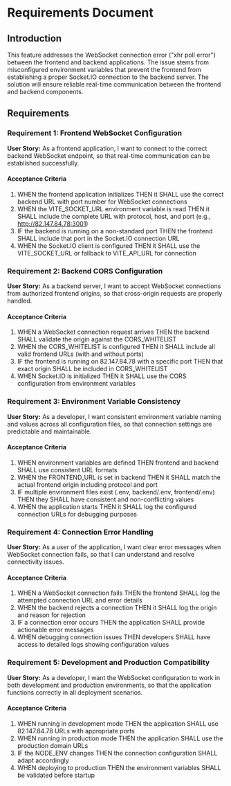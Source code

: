 # Requirements Document

## Introduction

This feature addresses the WebSocket connection error ("xhr poll error") between the frontend and backend applications. The issue stems from misconfigured environment variables that prevent the frontend from establishing a proper Socket.IO connection to the backend server. The solution will ensure reliable real-time communication between the frontend and backend components.

## Requirements

### Requirement 1: Frontend WebSocket Configuration

**User Story:** As a frontend application, I want to connect to the correct backend WebSocket endpoint, so that real-time communication can be established successfully.

#### Acceptance Criteria

1. WHEN the frontend application initializes THEN it SHALL use the correct backend URL with port number for WebSocket connections
2. WHEN the VITE_SOCKET_URL environment variable is read THEN it SHALL include the complete URL with protocol, host, and port (e.g., http://82.147.84.78:3001)
3. IF the backend is running on a non-standard port THEN the frontend SHALL include that port in the Socket.IO connection URL
4. WHEN the Socket.IO client is configured THEN it SHALL use the VITE_SOCKET_URL or fallback to VITE_API_URL for connection

### Requirement 2: Backend CORS Configuration

**User Story:** As a backend server, I want to accept WebSocket connections from authorized frontend origins, so that cross-origin requests are properly handled.

#### Acceptance Criteria

1. WHEN a WebSocket connection request arrives THEN the backend SHALL validate the origin against the CORS_WHITELIST
2. WHEN the CORS_WHITELIST is configured THEN it SHALL include all valid frontend URLs (with and without ports)
3. IF the frontend is running on 82.147.84.78 with a specific port THEN that exact origin SHALL be included in CORS_WHITELIST
4. WHEN Socket.IO is initialized THEN it SHALL use the CORS configuration from environment variables

### Requirement 3: Environment Variable Consistency

**User Story:** As a developer, I want consistent environment variable naming and values across all configuration files, so that connection settings are predictable and maintainable.

#### Acceptance Criteria

1. WHEN environment variables are defined THEN frontend and backend SHALL use consistent URL formats
2. WHEN the FRONTEND_URL is set in backend THEN it SHALL match the actual frontend origin including protocol and port
3. IF multiple environment files exist (.env, backend/.env, frontend/.env) THEN they SHALL have consistent and non-conflicting values
4. WHEN the application starts THEN it SHALL log the configured connection URLs for debugging purposes

### Requirement 4: Connection Error Handling

**User Story:** As a user of the application, I want clear error messages when WebSocket connection fails, so that I can understand and resolve connectivity issues.

#### Acceptance Criteria

1. WHEN a WebSocket connection fails THEN the frontend SHALL log the attempted connection URL and error details
2. WHEN the backend rejects a connection THEN it SHALL log the origin and reason for rejection
3. IF a connection error occurs THEN the application SHALL provide actionable error messages
4. WHEN debugging connection issues THEN developers SHALL have access to detailed logs showing configuration values

### Requirement 5: Development and Production Compatibility

**User Story:** As a developer, I want the WebSocket configuration to work in both development and production environments, so that the application functions correctly in all deployment scenarios.

#### Acceptance Criteria

1. WHEN running in development mode THEN the application SHALL use 82.147.84.78 URLs with appropriate ports
2. WHEN running in production mode THEN the application SHALL use the production domain URLs
3. IF the NODE_ENV changes THEN the connection configuration SHALL adapt accordingly
4. WHEN deploying to production THEN the environment variables SHALL be validated before startup
